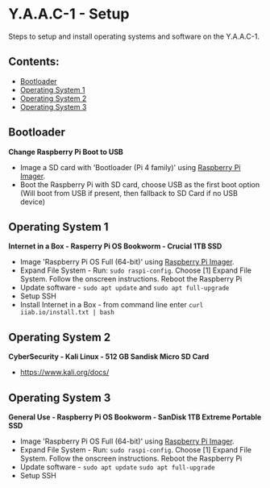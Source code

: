<!-- ======================================== yaac1-setup.md Start ======================================== -->


<!-- ------------------------------ Intro Start ------------------------------ -->

# Y.A.A.C-1 - Setup

Steps to setup and install operating systems and software on the Y.A.A.C-1.

<!-- ------------------------------ Intro End ------------------------------ -->


<!-- ------------------------------ Overview Start ------------------------------ -->

## Contents:

- [Bootloader](#Bootloader)
- [Operating System 1](#Operating-System-1)
- [Operating System 2](#Operating-System-2)
- [Operating System 3](#Operating-System-3)

<!-- ------------------------------ Overview End ------------------------------ -->


<!-- ------------------------------ Bootloader Start ------------------------------ -->

## Bootloader

**Change Raspberry Pi Boot to USB**
* Image a SD card with 'Bootloader (Pi 4 family)' using [Raspberry Pi Imager](https://www.raspberrypi.com/software/).
* Boot the Raspberry Pi with SD card, choose USB as the first boot option (Will boot from USB if present, then fallback to SD Card if no USB device)

<!-- ------------------------------ Bootloader End ------------------------------ -->


<!-- ------------------------------ OS 1 Start ------------------------------ -->

## Operating System 1

**Internet in a Box - Rasperry Pi OS Bookworm - Crucial 1TB SSD**
* Image 'Raspberry Pi OS Full (64-bit)' using [Raspberry Pi Imager](https://www.raspberrypi.com/software/).
* Expand File System - Run: `sudo raspi-config`. Choose [1] Expand File System. Follow the onscreen instructions. Reboot the Raspberry Pi
* Update software - `sudo apt update` and `sudo apt full-upgrade`
* Setup SSH
* Install Internet in a Box - from command line enter `curl iiab.io/install.txt | bash`

<!-- ------------------------------ OS 1 End ------------------------------ -->


<!-- ------------------------------ OS 2 Start ------------------------------ -->

## Operating System 2

**CyberSecurity - Kali Linux - 512 GB Sandisk Micro SD Card**
* https://www.kali.org/docs/

<!-- ------------------------------ OS 2 End ------------------------------ -->


<!-- ------------------------------ OS 3 Start ------------------------------ -->

## Operating System 3
**General Use - Raspberry Pi OS Bookworm - SanDisk 1TB Extreme Portable SSD**

* Image 'Raspberry Pi OS Full (64-bit)' using [Raspberry Pi Imager](https://www.raspberrypi.com/software/).
* Expand File System - Run: `sudo raspi-config`. Choose [1] Expand File System. Follow the onscreen instructions. Reboot the Raspberry Pi
* Update software - `sudo apt update` `sudo apt full-upgrade`
* Setup SSH

<!-- ------------------------------ OS 3 End ------------------------------ -->


<!-- ------------------------------ Outro Start ------------------------------ -->

<!-- ------------------------------ Outro End ------------------------------ -->


<!-- ======================================== yaac1-setup.md End ======================================== -->
